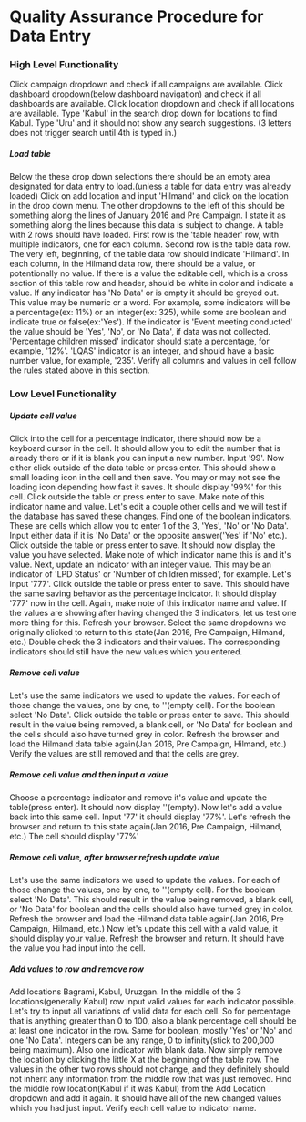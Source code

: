 # Quality Assurance Procedure for Data Entry

### High Level Functionality

 Click campaign dropdown and check if all campaigns are available.
 Click dashboard dropdown(below dashboard navigation) and check if all dashboards are available.
 Click location dropdown and check if all locations are available.
 Type 'Kabul' in the search drop down for locations to find Kabul.
 Type 'Uru' and it should not show any search suggestions. (3 letters does not trigger search until 4th is typed in.)

##### Load table
 Below the these drop down selections there should be an empty area designated for data entry to load.(unless a table for data entry was already loaded)
 Click on add location and input 'Hilmand' and click on the location in the drop down menu. The other dropdowns to the left of this should be something along the lines of January 2016 and Pre Campaign. I state it as something along the lines because this data is subject to change.
 A table with 2 rows should have loaded. First row is the 'table header' row, with multiple indicators, one for each column. Second row is the table data row. The very left, beginning, of the table data row should indicate 'Hilmand'. In each column, in the Hilmand data row, there should be a value, or potentionally no value. If there is a value the editable cell, which is a cross section of this table row and header, should be white in color and indicate a value. If any indicator has 'No Data' or is empty it should be greyed out.
 This value may be numeric or a word. For example, some indicators will be a percentage(ex: 11%) or an integer(ex: 325), while some are boolean and indicate true or false(ex:'Yes'). If the indicator is 'Event meeting conducted' the value should be 'Yes', 'No', or 'No Data', if data was not collected. 'Percentage children missed' indicator should state a percentage, for example, '12%'. 'LQAS' indicator is an integer, and should have a basic number value, for example, '235'.
 Verify all columns and values in cell follow the rules stated above in this section.

### Low Level Functionality

##### Update cell value
 Click into the cell for a percentage indicator, there should now be a keyboard cursor in the cell.
 It should allow you to edit the number that is already there or if it is blank you can input a new number.
 Input '99'. Now either click outside of the data table or press enter. This should show a small loading icon in the cell and then save. You may or may not see the loading icon depending how fast it saves. It should display '99%' for this cell. Click outside the table or press enter to save. Make note of this indicator name and value.
 Let's edit a couple other cells and we will test if the database has saved these changes.
 Find one of the boolean indicators. These are cells which allow you to enter 1 of the 3, 'Yes', 'No' or 'No Data'. Input either data if it is 'No Data' or the opposite answer('Yes' if 'No' etc.). Click outside the table or press enter to save. It should now display the value you have selected. Make note of which indicator name this is and it's value.
 Next, update an indicator with an integer value. This may be an indicator of 'LPD Status' or 'Number of children missed', for example. Let's input '777'. Click outside the table or press enter to save. This should have the same saving behavior as the percentage indicator. It should display '777' now in the cell. Again, make note of this indicator name and value.
 If the values are showing after having changed the 3 indicators, let us test one more thing for this. Refresh your browser. Select the same dropdowns we originally clicked to return to this state(Jan 2016, Pre Campaign, Hilmand, etc.)
 Double check the 3 indicators and their values. The corresponding indicators should still have the new values which you entered.

##### Remove cell value
 Let's use the same indicators we used to update the values. For each of those change the values, one by one, to ''(empty cell). For the boolean select 'No Data'. Click outside the table or press enter to save. This should result in the value being removed, a blank cell, or 'No Data' for boolean and the cells should also have turned grey in color.
 Refresh the browser and load the Hilmand data table again(Jan 2016, Pre Campaign, Hilmand, etc.)
 Verify the values are still removed and that the cells are grey.

##### Remove cell value and then input a value
Choose a percentage indicator and remove it's value and update the table(press enter). It should now display ''(empty). Now let's add a value back into this same cell. Input '77' it should display '77%'. Let's refresh the browser and return to this state again(Jan 2016, Pre Campaign, Hilmand, etc.) The cell should display '77%'

##### Remove cell value, after browser refresh update value
 Let's use the same indicators we used to update the values. For each of those change the values, one by one, to ''(empty cell). For the boolean select 'No Data'. This should result in the value being removed, a blank cell, or 'No Data' for boolean and the cells should also have turned grey in color.
 Refresh the browser and load the Hilmand data table again(Jan 2016, Pre Campaign, Hilmand, etc.) Now let's update this cell with a valid value, it should display your value. Refresh the browser and return. It should have the value you had input into the cell.

##### Add values to row and remove row
 Add locations Bagrami, Kabul, Uruzgan.
 In the middle of the 3 locations(generally Kabul) row input valid values for each indicator possible. Let's try to input all variations of valid data for each cell. So for percentage that is anything greater than 0 to 100, also a blank percentage cell should be at least one indicator in the row. Same for boolean, mostly 'Yes' or 'No' and one 'No Data'. Integers can be any range, 0 to infinity(stick to 200,000 being maximum). Also one indicator with blank data. Now simply remove the location by clicking the little X at the beginning of the table row. The values in the other two rows should not change, and they definitely should not inherit any information from the middle row that was just removed. Find the middle row location(Kabul if it was Kabul) from the Add Location dropdown and add it again. It should have all of the new changed values which you had just input. Verify each cell value to indicator name.